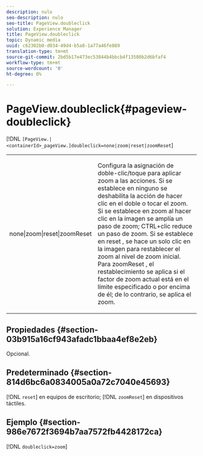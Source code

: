 ```yaml
---
description: nulo
seo-description: nulo
seo-title: PageView.doubleclick
solution: Experience Manager
title: PageView.doubleclick
topic: Dynamic media
uuid: c62302b0-d034-49d4-b5a8-1a77a46fe889
translation-type: tm+mt
source-git-commit: 2bd5b17e473ec53844b4bbcb4f13580b2d6bfaf4
workflow-type: tm+mt
source-wordcount: '0'
ht-degree: 0%

---
```



# PageView.doubleclick{#pageview-doubleclick}

[!DNL `[PageView.|<containerId>_pageView.]doubleclick=none|zoom|reset|zoomReset`]

<table id="table_942C8BDBDE1B441596987E9E971202E7"> 
 <tbody> 
  <tr> 
   <td colname="col1"> <p> <span class="codeph"> none|zoom|reset|zoomReset  </span> </p> </td> 
   <td colname="col2"> <p> Configura la asignación de doble-clic/toque para aplicar zoom a las acciones. Si se establece en <span class="codeph"> ninguno </span> se deshabilita la acción de hacer clic en el doble o tocar el zoom. Si se establece en <span class="codeph"> zoom </span> al hacer clic en la imagen se amplía un paso de zoom; CTRL+clic reduce un paso de zoom. Si se establece en <span class="codeph"> reset </span>, se hace un solo clic en la imagen para restablecer el zoom al nivel de zoom inicial. Para <span class="codeph"> zoomReset </span>, el restablecimiento se aplica si el factor de zoom actual está en el límite especificado o por encima de él; de lo contrario, se aplica el zoom. </p> </td> 
  </tr> 
 </tbody> 
</table>

## Propiedades {#section-03b915a16cf943afadc1bbaa4ef8e2eb}

Opcional.

## Predeterminado {#section-814d6bc6a0834005a0a72c7040e45693}

[!DNL `reset`] en equipos de escritorio;  [!DNL `zoomReset`] en dispositivos táctiles.

## Ejemplo {#section-986e7672f3694b7aa7572fb4428172ca}

[!DNL `doubleclick=zoom`]
